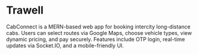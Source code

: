 # Trawell
CabConnect is a MERN-based web app for booking intercity long-distance cabs. Users can select routes via Google Maps, choose vehicle types, view dynamic pricing, and pay securely. Features include OTP login, real-time updates via Socket.IO, and a mobile-friendly UI.

